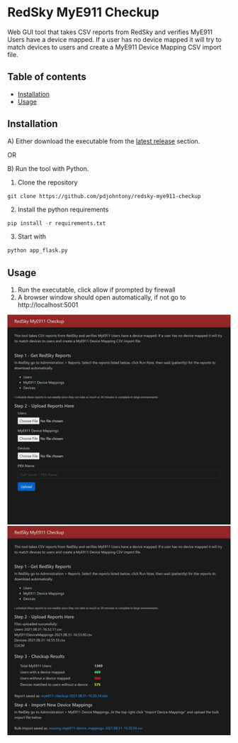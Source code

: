 # RedSky MyE911 Checkup
Web GUI tool that takes CSV reports from RedSky and verifies MyE911 Users have a device mapped. If a user has no device mapped it will try to match devices to users and create a MyE911 Device Mapping CSV import file.

## Table of contents
- [Installation](#installation)
- [Usage](#usage)
## Installation
A) Either download the executable from the [latest release](https://github.com/pdjohntony/redsky-mye911-checkup/releases) section.

OR

B) Run the tool with Python.
1. Clone the repository
```
git clone https://github.com/pdjohntony/redsky-mye911-checkup
```

2. Install the python requirements
```python
pip install -r requirements.txt
```

3. Start with
```python
python app_flask.py
```

## Usage
1. Run the executable, click allow if prompted by firewall
2. A browser window should open automatically, if not go to http://localhost:5001

![Alt text](screenshots/gui_pre_upload.png "Beginning")
![Alt text](screenshots/gui_post_upload.png "End")